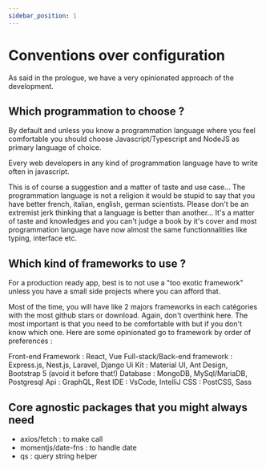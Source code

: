 ```yaml
---
sidebar_position: 1
---
```


# Conventions over configuration

As said in the prologue, we have a very opinionated approach of the development.

## Which programmation to choose ?

By default and unless you know a programmation language where you feel comfortable you should choose Javascript/Typescript and NodeJS as primary language of choice. 

Every web developers in any kind of programmation language have to write often in javascript. 

This is of course a suggestion and a matter of taste and use case... The programmation language is not a religion it would be stupid to say that you have better french, italian, english, german scientists.  Please don't be an extremist jerk thinking that a language is better than another... It's a matter of taste and knowledges and you can't judge a book by it's cover and most programmation language have now almost the same functionnalities like typing, interface etc.

## Which kind of frameworks to use ?

For a production ready app, best is to not use a "too exotic framework" unless you have a small side projects where you can afford that. 

Most of the time, you will have like 2 majors frameworks in each catégories with the most github stars or download. Again, don't overthink here. The most important is that you need to be comfortable with but if you don't know which one. Here are some opinionated go to framework by order of preferences : 

Front-end Framework : React, Vue
Full-stack/Back-end framework : Express.js, Nest.js, Laravel, Django
Ui Kit : Material UI, Ant Design, Bootstrap 5 (avoid it before that!)
Database : MongoDB, MySql/MariaDB, Postgresql
Api : GraphQL, Rest
IDE : VsCode, IntelliJ
CSS : PostCSS, Sass

## Core agnostic packages that you might always need

- axios/fetch : to make call
- momentjs/date-fns : to handle date
- qs : query string helper








